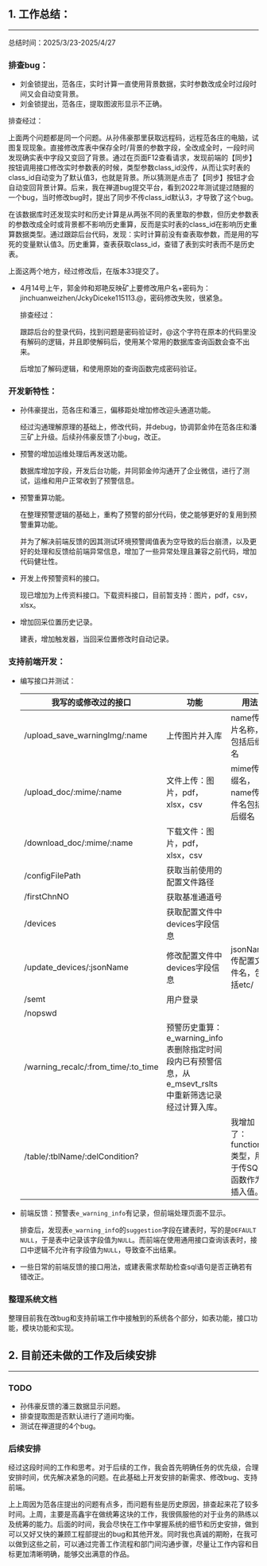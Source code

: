 ## 1. 工作总结：

---

总结时间：2025/3/23-2025/4/27

### 排查bug：

* 刘金锁提出，范各庄，实时计算一直使用背景数据，实时参数改成全时过段时间又会自动变背景。
* 刘金锁提出，范各庄，提取图波形显示不正确。

排查经过：

上面两个问题都是同一个问题。从孙伟豪那里获取远程码，远程范各庄的电脑，试图复现现象。直接修改库表中保存全时/背景的参数字段，全改成全时，一段时间发现确实表中字段又变回了背景。通过在页面F12查看请求，发现前端的【同步】按钮调用接口修改实时参数表的时候，类型参数class_id没传，从而让实时表的class_id自动变为了默认值3，也就是背景。所以猜测是点击了【同步】按钮才会自动变回背景计算。后来，我在禅道bug提交平台，看到2022年测试提过随掘的一个bug，当时修改bug时，提出了同步不传class_id默认3，才导致了这个bug。

在该数据库时还发现实时和历史计算是从两张不同的表里取的参数，但历史参数表的参数改成全时或背景都不影响历史重算，反而是实时表的class_id在影响历史重算数据类型。通过跟踪后台代码，发现：实时计算前没有查表取参数，而是用的写死的变量默认值3。历史重算，查表获取class_id，查错了表到实时表而不是历史表。

上面这两个地方，经过修改后，在版本33提交了。

* 4月14号上午，郭金帅和郑艳反映矿上要修改用户名+密码为：jinchuanweizhen/JckyDiceke115113.@，密码修改失败，很紧急。

  排查经过：

  跟踪后台的登录代码，找到问题是密码验证时，@这个字符在原本的代码里没有解码的逻辑，并且即使解码后，使用某个常用的数据库查询函数会查不出来。

  后增加了解码逻辑，和使用原始的查询函数完成密码验证。

### 开发新特性：

* 孙伟豪提出，范各庄和潘三，偏移距处增加修改迎头通道功能。

  经过沟通理解原理的基础上，修改代码，并debug，协调郭金帅在范各庄和潘三矿上升级。后续孙伟豪反馈了小bug，改正。

* 预警的增加运维处理后再发送功能。

  数据库增加字段，开发后台功能，并同郭金帅沟通开了企业微信，进行了测试，运维和用户正常收到了预警信息。

* 预警重算功能。

  在整理预警逻辑的基础上，重构了预警的部分代码，使之能够更好的复用到预警重算功能。

  并为了解决前端反馈的因其测试环境预警阈值表为空导致的后台崩溃，以及更好的处理和反馈给前端异常信息，增加了一些异常处理且兼容之前代码，增加代码健壮性。

* 开发上传预警资料的接口。

  现已增加为上传资料接口。下载资料接口，目前暂支持：图片，pdf，csv，xlsx。

* 增加回采位置历史记录。

  建表，增加触发器，当回采位置修改时自动记录。

### 支持前端开发：

* 编写接口并测试：

  | 我写的或修改过的接口                | 功能                                                         | 用法                                              |
  | ----------------------------------- | ------------------------------------------------------------ | ------------------------------------------------- |
  | /upload_save_warningImg/:name       | 上传图片并入库                                               | name传图片名称，包括后缀名                        |
  | /upload_doc/:mime/:name             | 文件上传：图片，pdf，xlsx，csv                               | mime传后缀名，name传文件名包括后缀名              |
  | /download_doc/:mime/:name           | 下载文件：图片，pdf，xlsx，csv                               |                                                   |
  | /configFilePath                     | 获取当前使用的配置文件路径                                   |                                                   |
  | /firstChnNO                         | 获取基准通道号                                               |                                                   |
  | /devices                            | 获取配置文件中devices字段信息                                |                                                   |
  | /update_devices/:jsonName           | 修改配置文件中devices字段信息                                | jsonName传配置文件名，包括etc/                    |
  | /semt                               | 用户登录                                                     |                                                   |
  | /nopswd                             |                                                              |                                                   |
  | /warning_recalc/:from_time/:to_time | 预警历史重算：e_warning_info表删除指定时间段内已有预警信息，从e_msevt_rslts中重新筛选记录经过计算入库。 |                                                   |
  | /table/:tblName/:delCondition?      |                                                              | 我增加了：function类型，用于传SQL函数作为插入值。 |

* 前端反馈：预警表`e_warning_info`有记录，但前端处理页面不显示。

  排查后，发现表`e_warning_inf`o的`suggestion`字段在建表时，写的是`DEFAULT NULL`，于是表中记录该字段值为`NULL`。而前端在使用通用接口查询该表时，接口中逻辑不允许有字段值为`NULL`，导致查不出结果。

* 一些日常的前端反馈的接口用法，或建表需求帮助检查sql语句是否正确若有错改正。

### 整理系统文档

整理目前我在改bug和支持前端工作中接触到的系统各个部分，如表功能，接口功能，模块功能和实现。

## 2. 目前还未做的工作及后续安排

---

### TODO

* 孙伟豪反馈的潘三数据显示问题。
* 排查提取图是否默认进行了道间均衡。
* 测试在禅道提的4个bug。

### 后续安排

经过这段时间的工作和思考。对于后续的工作，我会首先明确任务的优先级，合理安排时间，优先解决紧急的问题。在此基础上开发安排的新需求、修改bug、支持前端。

上上周因为范各庄提出的问题有点多，而问题有些是历史原因，排查起来花了较多时间。上周，主要是高鑫宇在做统筹这块的工作，我很佩服他的对于业务的熟练以及统筹的能力。后面的时间，我会尽快在工作中掌握系统的细节和历史安排，做到可以又好又快的兼顾工程部提出的bug和其他开发。同时我也真诚的期盼，在我可以做到这些之前，可以通过完善工作流程和部门间沟通步骤，尽量让工作内容和目标更加清晰明确，能够交出满意的作品。